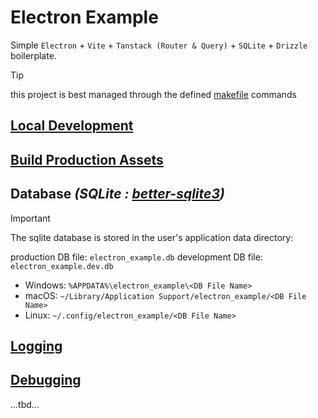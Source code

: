 # Electron Example

Simple `Electron` + `Vite` + `Tanstack (Router & Query)` + `SQLite` + `Drizzle` boilerplate.

> [!TIP]
> 
> this project is best managed through the defined [makefile](./makefile) commands

## [Local Development](./DOCS/local-development.md)

## [Build Production Assets](./DOCS/build-production-assets.md)

## Database _(SQLite : [better-sqlite3](https://github.com/WiseLibs/better-sqlite3))_

> [!IMPORTANT]
> 
> The sqlite database is stored in the user's application data directory: 
> 
> production DB file: `electron_example.db`
> development DB file: `electron_example.dev.db`
> 
> - Windows: `%APPDATA%\electron_example\<DB File Name>`
> - macOS: `~/Library/Application Support/electron_example/<DB File Name>`
> - Linux: `~/.config/electron_example/<DB File Name>`

## [Logging](./DOCS/logging.md) 

## [Debugging](./DOCS/debugging.md)

...tbd...

